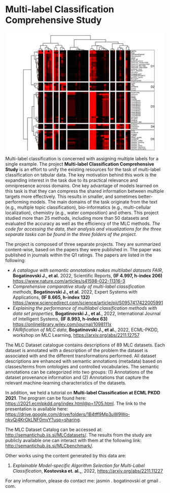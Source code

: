 # Multi-label Classification Comprehensive Study


![image](bkgd.jpg)

Multi-label classification is concerned with assigning multiple labels for a single example. The project **Multi-label Classification Comprehensive Study** is an effort to unify the existing resources
for the task of multi-label classification on tabular data. The key motivation behind this work is the expanding interest in the task due to its practical relevance and omnipresence across domains.
One key advantage of models learned on this task is that they can compress the shared information between multiple targets more effectively. This results in 
smaller, and sometimes better-performing models. The main domains of the task originate from the text (e.g., multiple topic classification), bio-informatics (e.g., multi-cellular localization), chemistry (e.g., water composition) and others.
This project studied more than 25 methods, including more than 50 datasets and evaluated the accuracy as well as the efficiency of the MLC methods.
*The code for accessing the data, their analysis and visualizations for the three separate tasks can be found in the three folders of the project.*

The project is composed of three separate projects. They are summarized content-wise, based on the papers they were published in. The paper was published in journals within the Q1 ratings. 
The papers are listed in the following:  



* *A catalogue with semantic annotations makes multilabel datasets FAIR*, **Bogatinovski J., et al.** 2022, Scientific Reports, **(IF 4.997, h-index 206)** https://www.nature.com/articles/s41598-022-11316-3
* *Comprehensive comparative study of multi-label classification methods*, **Bogatinovski J., et al.** 2022, Expert Systems with Applications, **(IF 8.665, h-index 132)** https://www.sciencedirect.com/science/article/pii/S0957417422005991
* *Explaining the performance of multilabel classification methods with data set properties*, **Bogatinovski J., et al.**, 2022, International Journal of Intelligent Systems, **(IF 8.993, h-index 63)** https://onlinelibrary.wiley.com/journal/1098111x
* *FAIRification of MLC data*, **Bogatinovski J., et al.**, 2022, ECML-PKDD, workshop on MLC Learning, https://arxiv.org/abs/2211.12757

The MLC Dataset catalogue contains descriptions of 89 MLC datasets. Each dataset is annotated with a description of the problem the dataset is associated with and the different transformations performed. All dataset descriptions are enhanced with semantic annotations (metadata) based on classes/terms from ontologies and controlled vocabularies. The semantic annotations can be categorized into two groups: (1) Annotations of the dataset provenance information and (2) Annotations that capture the relevant machine-learning characteristics of the datasets.

In addition, we held a tutorial on **Multi-label Classification at ECML PKDD 2021**. The program can be found here: https://2021.ecmlpkdd.org/index.html@p=1705.html. 
The link to the presentation is available here: https://drive.google.com/drive/folders/1B4tff9Mp3uW9Wq-nkvQj4KrOkLNF0mvY?usp=sharing. 

The MLC Dataset Catalog can be accessed at: http://semantichub.ijs.si/MLCdatasets/.
The results from the study are publicly available one can interact with them at the following link: http://semantichub.ijs.si/MLCbenchmark/.

Other works using the content generated by this data are: 

1. *Explainable Model-specific Algorithm Selection for Multi-Label Classification*, **Kostovska et. al.,**, 2022, https://arxiv.org/abs/2211.11227 

For any information, please do contact me: jasmin $.$ bogatinovski $at$  gmail $.$ com.